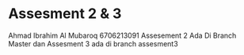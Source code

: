# Assesment 2 & 3
Ahmad Ibrahim Al Mubaroq
6706213091
Assesement 2 Ada Di Branch Master dan Assesment 3 ada di branch assesment3
